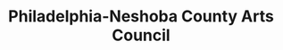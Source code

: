 ---
layout: repo
title: "Philadelphia-Neshoba County Arts Council"
id: 24104
permalink: repos/24104/
---